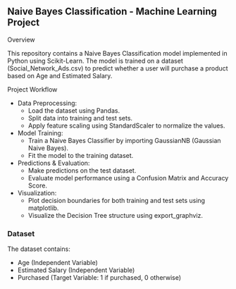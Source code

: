 ## Naive Bayes Classification - Machine Learning Project
Overview

This repository contains a Naive Bayes Classification model implemented in Python using Scikit-Learn. The model is trained on a dataset (Social_Network_Ads.csv) to predict whether a user will purchase a product based on Age and Estimated Salary.

Project Workflow

- Data Preprocessing:
  - Load the dataset using Pandas.
  - Split data into training and test sets.
  - Apply feature scaling using StandardScaler to normalize the values.
- Model Training:
  - Train a Naive Bayes Classifier by importing  GaussianNB (Gaussian Naive Bayes).
  - Fit the model to the training dataset.
- Predictions & Evaluation:
  - Make predictions on the test dataset.
  - Evaluate model performance using a Confusion Matrix and Accuracy Score.
- Visualization:
  - Plot decision boundaries for both training and test sets using matplotlib.
  - Visualize the Decision Tree structure using export_graphviz.

### Dataset
The dataset contains:

- Age (Independent Variable)
- Estimated Salary (Independent Variable)
- Purchased (Target Variable: 1 if purchased, 0 otherwise)
